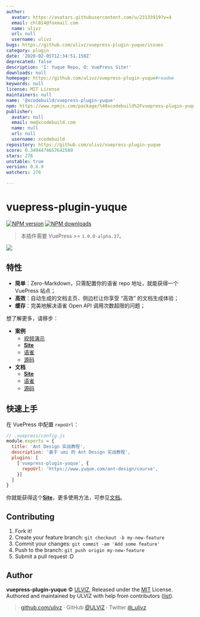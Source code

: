 ```yaml
---
author:
  avatar: https://avatars.githubusercontent.com/u/23133919?v=4
  email: chl814@foxmail.com
  name: ulivz
  url: null
  username: ulivz
bugs: https://github.com/ulivz/vuepress-plugin-yuque/issues
category: plugin
date: '2020-02-05T12:34:51.158Z'
deprecated: false
description: 'I: Yuque Repo, O: VuePress Site!'
downloads: null
homepage: https://github.com/ulivz/vuepress-plugin-yuque#readme
keywords: null
license: MIT License
maintainers: null
name: '@xcodebuild/vuepress-plugin-yuque'
npm: https://www.npmjs.com/package/%40xcodebuild%2Fvuepress-plugin-yuque
publisher:
  avatar: null
  email: me@xcodebuild.com
  name: null
  url: null
  username: xcodebuild
repository: https://github.com/ulivz/vuepress-plugin-yuque
score: 0.3494474657642589
stars: 276
unstable: true
version: 0.6.9
watchers: 276

---
```


# vuepress-plugin-yuque

[![NPM version](https://badgen.net/npm/v/vuepress-plugin-yuque)](https://npmjs.com/package/vuepress-plugin-yuque) [![NPM downloads](https://badgen.net/npm/dm/vuepress-plugin-yuque)](https://npmjs.com/package/vuepress-plugin-yuque) 

> 本插件需要 VuePress >= `1.0.0-alpha.37`。

<img src="./.media/hero.png">

## 特性

- **简单**：Zero-Markdown，只需配置你的语雀 repo 地址，就能获得一个 VuePress 站点；
- **高效**：自动生成的文档主页、侧边栏让你享受 “高效” 的文档生成体验；
- **缓存**：完美地解决语雀 Open API 调用次数超限的问题；

想了解更多，请移步：

- **案例**
  - [视频演示](https://player.youku.com/embed/XNDA1MzAwMDIzNg==)
  - [**Site**](https://antd-course.ulivz.com/)
  - [语雀](https://www.yuque.com/ant-design/course)
  - [源码](https://github.com/ulivz/vuepress-plugin-yuque/tree/master/example/.vuepress)
- **文档**
  - [**Site**](https://vuepress-plugin-yuque.ulivz.com/)
  - [语雀](https://www.yuque.com/vuepress/vuepress-plugin-yuque)
  - [源码](https://github.com/ulivz/vuepress-plugin-yuque/tree/master/docs/.vuepress)

## 快速上手

在 VuePress 中配置 `repoUrl`：

```js
// .vuepress/config.js
module.exports = {
  title: 'Ant Design 实战教程',
  description: '基于 umi 的 Ant Design 实战教程',
  plugins: [
    ['vuepress-plugin-yuque', {
      repoUrl: 'https://www.yuque.com/ant-design/course',
    }]
  ]
}
```

你就能获得这个[**Site**](https://antd-course.ulivz.com/)，更多使用方法，可参见[文档](https://vuepress-plugin-yuque.ulivz.com/)。

## Contributing

1. Fork it!
2. Create your feature branch: `git checkout -b my-new-feature`
3. Commit your changes: `git commit -am 'Add some feature'`
4. Push to the branch: `git push origin my-new-feature`
5. Submit a pull request :D


## Author

**vuepress-plugin-yuque** © [ULVIZ](https://github.com/ulivz), Released under the [MIT](./LICENSE) License.<br>
Authored and maintained by ULVIZ with help from contributors ([list](https://github.com/ulivz/vuepress-plugin-yuque/contributors)).

> [github.com/ulivz](https://github.com/ulivz) · GitHub [@ULVIZ](https://github.com/ulivz) · Twitter [@_ulivz](https://twitter.com/_ulivz)
